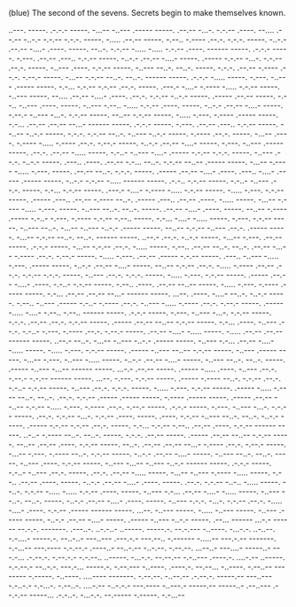 (blue) The second of the sevens. Secrets begin to make themselves known.

..---. -----. .-.-.- -----. -...-- -..--- .----- -----. .--.-- -...-. -.-.-- .----. --.... .--.-- -..-.- -.-.-- -.-.-. -----. -..... .--.-- -----. -.--.. -.---- .--.-. -.-.-. -----. -..-.- .--.-- -....- .----. -----. --..-. -.-.-- -..... -..... -.-.-- .----. ------ -----. .-.-.- -----. -.---. .--.-- .---.. -.-.-- -----. -..-.- .--.-- -....- -----. .----- -.-.-- -...-. -.-.-- .--.-. -----. -..--- .----. -.-.-- -----. -..--- --..-. --..-. -----. -.-.-. .--.-- -.---- .--.-. -.--.- -----. -...-- -.-.-- --..-. --..-. ------ -----. .-.-.- -..... -----. -.---. -..--- .----- -----. -.-... -.-.-- -.-.-- .--.-. -----. .---.- -....- -.---- -..... -.-.-- -----. -..--- -----. --.... .--.-- -....- .----. .--.-. -.-.-- -..-.- -----. .----- .--.-- -----. -.--.. -..--- .----. -----. -..--- -.--.. -..... -.-.-- .----. -----. -..-.- .--.-- -....- -----. -.--.- -..--- -...-. -.-.-- -----. --..-- -.-.-- -----. -..... -.---. -.---- .----- -----. -.-... .--.-- .--.-- --...- ------ -----. .-.-.- -----. -.---. .--.-- .---.. -.-.-- -----. --..-- -..-.- -----. -.-.-. -.-.-- --..-. -..--- -..-.- -----. -.---- .--.-. -----. -...-- .----. -.---- -..... -.---- .--.-. -.--.- -----. -..-.- .--.-- -....- -----. -.---. -..--- .----- -----. .--.-. .--.-- -..... -----. -.-..- -..--- -....- .----- -.-.-- -.-.-. -----. -..--- .--.-. -..-.- -----. .---.. .----. .--.-- -.-... --..-. -.-.-- --..-- .----- -----. -...-- -.---- -..... -.---. -----. .--.-- --..-. -.-.-. -----. .----- .--.-- -....- .----. .---.. -....- .----- .----- -----. -..-.- -.-.-- -..... ------ -----. .-.-.. -.-.-- -----. -.-..- -..--- .--.-. -----. -.-... -.-.-- -----. .---.- -....- -.---- -..... -.-.-- -----. -..... -.---. -.-.-- -----. .----- .---.. .--.-- -.---- --..-. .----- .---.. .--.-- .----. -..... -----. -...-- -.---- -..... -.---. -----. -..--- --..-. --..-. -----. .--.-- -....- .----. -----. --..-- -.---- .----- -.-..- -.---. -.---- -.-.-- -.--.. -----. -.-... -....- -..... -----. -.---. -.-.-- -----. -..--- --..-. -...-- -..--- -..-.- .----- -----. --..-- -.-.-- -..--- .--.-. .----- -----. -...-- -.-.-- --..-. --..-. ------ -----. ..--.- .--.-. -..-.- -----. -...-- -.---. .--.-- -----. .-.-.- -----. -...-- -.-.-- .--.-. -..... -----. -.--.. .--.-- --..-. --..-. .--.-- -...-- -.---- .--.-. -.--.- -----. -..... -.---. .--.-- .----- -.-.-- -----. .---.. -..--- -..... -.---. .----- -----. -..-.- .--.-- -....- -----. --..-- -.-.-- .--.-. -..... -.---- .--.-- .--.-. -.-.-- -.-.-. -----. -..--- .--.-. -.-.-. -----. -..... -.---. -.-.-- -----. .----- .--.-- -....- .----. -.-..- -.-.-- -----. -.--.. .----. .--.-- --..-- -----. -..... -.---. -.---- .----- -----. -.-... .--.-- .--.-- --...- ------ -----. ...--. .----. -....- --..-. -..-.- -----. -.--.. -..--- .----- -.-..- -.---- .--.-. -..--- -..... -.---- .--.-. -.--.- -----. .----- -..... -....- -.--.. -.--.. ------ -----. .-.-.- -----. -.---. -..--- -...-. -.-.-- -----. -.-.-. .--.-- .--.-. -.-.-- -----. .----- .--.-- --..-- -.-.-- -----. -.-... .----. -..--- .--.-. -.-..- -.---. -.---- .--.-. -.--.- -----. .--.-- -....- -..... -----. -..... .--.-- .--.-- ------ -----. ..--.- --..-. -...-- -..--- -..-.- .----- -----. -..--- -.-... .--.-- -....- -..... -----. -..... -.---. -.-.-- -----. .----- -..--- --..-- -.-.-- -----. -..--- .----- -----. -...-- -.---. -..--- -..... -----. -..-.- .--.-- -....- -----. -..--- --..-. --..-. -----. .----- -..--- -...-- ------ -----. ...-.- .--.-- -----. .----- -..... .----. -..--- .--.-. -.--.- -.-.-- ------ -----. ...--. -.---. -.-.-- -----. .----- -.---- --..-. -.-.-- .--.-. -.-..- -.-.-- -----. -..--- .--.-. -.-.-. -----. -..... -.---. -.-.-- -----. .----- -..... -.---- --..-. --..-. .--.-. -.-.-- .----- .----- -----. -.---- .----- -----. .----- .--.-- --..-- -.-.-- -..... -.---. -.---- .--.-. -.--.- -----. .-.-.- -----. -.---. -..--- -...-. -.-.-- -----. .--.-. -.-.-- -...-. -.-.-- .----. -----. .----. -.-.-- -..--- --..-. --..-. -..-.- -----. .----- -.-.-- -.-.-- .--.-. -----. -.-... -.-.-- -.--.. .--.-- .----. -.-.-- ------ -----. ..-..- -.---- --..-. --..-. -----. -.-.-. .--.-- -----. .----- .--.-- --..-- -.-.-- -----. --..-- .--.-- .----. -.-.-- -----. --..-. .--.-- .--.-- --...- -.---- .--.-. -.--.- -----. -...-- -.---. -.---- --..-. -.-.-- -----. -..-.- .--.-- -....- -----. -..--- --..-. --..-. -----. -..--- .----. -.-.-- -----. -..--- -...-- -..--- -..-.- ------ -----. .-.-.- -----. -.-..- -..--- .--.-. -----. .--.-. .--.-- -..... -----. -...-- -..--- -.---- -..... -----. -.--.. .--.-- .----. -----. -..-.- .--.-- -....- .----. -----. .--.-. -.-.-- -..-.. -..... -----. --..-. -.-.-- -..... -..... -.-.-- .----. -----. -..--- -.-... .--.-- -....- -..... -----. -..--- --..-. --..-. -----. -..-.- .--.-- -....- .----. -----. -..--- -.-.-. -...-. -.-.-- .--.-. -..... -....- .----. -.-.-- .----- ------ -----. ...--. -..--- -----. -..... -..--- -----. -..--- .----- -----. -..-.- .--.-- -....- -----. .----- -..--- -..-.- -----. .--... ------ ...-.- ------ --.-.-. -------. .---..-. ..-.-..- ..-----. -----.-. --.-.--- -..----. -...-.-. ..-..--. -.-....- -----.-. --..-..- ---..--- .---.-.- ---.--.. -.------ -.....-- ---.-.-- -------. -.-...-- ---.---- -.-.--.- .----..- --..-.-- -..-.--. -.--.--. ...--..- ---....- -----..- ---.-... .-.--.-. -.--.-.- -.-.--.. ..-----. -...-.-. --.--.-- -.-..--- .----.-. ....-.-- ..-----. -.-.--.- --..-.-. ---.-... -----.-. -.--.--- -..----. .----.-. --.--... -..----. -.--..-- -------- -.-----. -..----. ....---- -------. -.--.--. -..--.-- .-.--.-. -----.-- ---..--- -.-..-.- -.-...-. -.--..-. ....-.-- -..-.-.- ---.---- -..---.- -----.-- -----..- .--..--- .--.-.-- -----... .-.-..-. -...-.-. --.----- -.-----. -.-...--